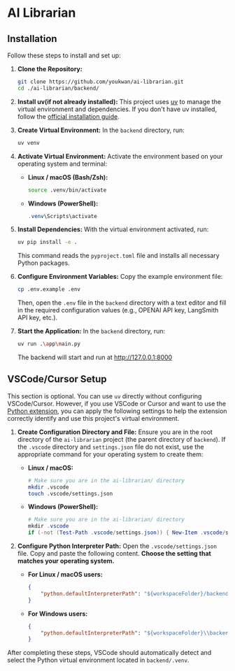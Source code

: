 # AI Librarian

## Installation

Follow these steps to install and set up:

1.  **Clone the Repository:**
    ```bash
    git clone https://github.com/youkwan/ai-librarian.git
    cd ./ai-librarian/backend/
    ```

2.  **Install uv(if not already installed):**
    This project uses [uv](https://github.com/astral-sh/uv) to manage the virtual environment and dependencies. If you don't have uv installed, follow the [official installation guide](https://docs.astral.sh/uv/getting-started/installation/).

3.  **Create Virtual Environment:**
    In the `backend` directory, run:
    ```bash
    uv venv
    ```

3.  **Activate Virtual Environment:**
    Activate the environment based on your operating system and terminal:

    *   **Linux / macOS (Bash/Zsh):**
        ```bash
        source .venv/bin/activate
        ```
    *   **Windows (PowerShell):**
        ```powershell
        .venv\Scripts\activate
        ```

4.  **Install Dependencies:**
    With the virtual environment activated, run:
    ```bash
    uv pip install -e .
    ```
    This command reads the `pyproject.toml` file and installs all necessary Python packages.

5.  **Configure Environment Variables:**
    Copy the example environment file:
    ```bash
    cp .env.example .env
    ```
    Then, open the `.env` file in the `backend` directory with a text editor and fill in the required configuration values (e.g., OPENAI API key, LangSmith API key, etc.).

6.  **Start the Application:**
    In the `backend` directory, run:
    ```bash
    uv run .\app\main.py
    ```
    The backend will start and run at http://127.0.0.1:8000

## VSCode/Cursor Setup

This section is optional. You can use `uv` directly without configuring VSCode/Cursor. However, if you use VSCode or Cursor and want to use the [Python extension](https://marketplace.visualstudio.com/items?itemName=ms-python.python), you can apply the following settings to help the extension correctly identify and use this project's virtual environment.

1.  **Create Configuration Directory and File:**
    Ensure you are in the root directory of the `ai-librarian` project (the parent directory of `backend`). If the `.vscode` directory and `settings.json` file do not exist, use the appropriate command for your operating system to create them:

    *   **Linux / macOS:**
        ```bash
        # Make sure you are in the ai-librarian/ directory
        mkdir .vscode
        touch .vscode/settings.json
        ```

    *   **Windows (PowerShell):**
        ```powershell
        # Make sure you are in the ai-librarian/ directory
        mkdir .vscode
        if (-not (Test-Path .vscode/settings.json)) { New-Item .vscode/settings.json -ItemType File }
        ```

2.  **Configure Python Interpreter Path:**
    Open the `.vscode/settings.json` file. Copy and paste the following content. **Choose the setting that matches your operating system.**

    *   **For Linux / macOS users:**
        ```json
        {
            "python.defaultInterpreterPath": "${workspaceFolder}/backend/.venv/bin/python"
        }
        ```

    *   **For Windows users:**
        ```json
        {
            "python.defaultInterpreterPath": "${workspaceFolder}\\backend\\.venv\\Scripts\\python.exe"
        }
        ```

After completing these steps, VSCode should automatically detect and select the Python virtual environment located in `backend/.venv`.